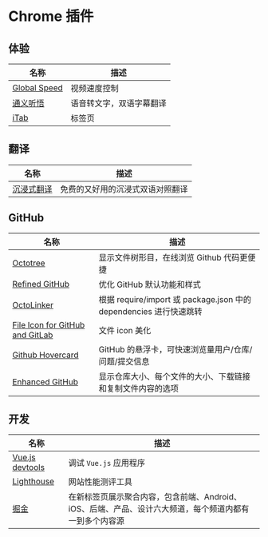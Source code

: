 # Chrome 插件

## 体验

| 名称                                                                                                                                                                                                                                    | 描述                     |
| --------------------------------------------------------------------------------------------------------------------------------------------------------------------------------------------------------------------------------------- | ------------------------ |
| [Global Speed](https://chromewebstore.google.com/detail/global-speed-%E8%A7%86%E9%A2%91%E9%80%9F%E5%BA%A6%E6%8E%A7%E5%88%B6/jpbjcnkcffbooppibceonlgknpkniiff)                                                                           | 视频速度控制             |
| [通义听悟](https://chromewebstore.google.com/detail/%E9%80%9A%E4%B9%89%E5%90%AC%E6%82%9F-%E8%AF%AD%E9%9F%B3%E8%BD%AC%E6%96%87%E5%AD%97%EF%BC%8C%E5%8F%8C%E8%AF%AD%E5%AD%97%E5%B9%95%E7%BF%BB%E8%AF%91/omlgpaciclcjgbligehccipcikleeiea) | 语音转文字，双语字幕翻译 |
| [iTab](https://chromewebstore.google.com/detail/itab%E6%96%B0%E6%A0%87%E7%AD%BE%E9%A1%B5%E5%85%8D%E8%B4%B9chatgpt/mhloojimgilafopcmlcikiidgbbnelip)                                                                                     | 标签页                   |

## 翻译

| 名称                                                                                                                                                                                                                                                   | 描述                             |
| ------------------------------------------------------------------------------------------------------------------------------------------------------------------------------------------------------------------------------------------------------ | -------------------------------- |
| [沉浸式翻译](https://chromewebstore.google.com/detail/%E6%B2%89%E6%B5%B8%E5%BC%8F%E7%BF%BB%E8%AF%91-%E5%8F%8C%E8%AF%AD%E5%AF%B9%E7%85%A7%E7%BD%91%E9%A1%B5%E7%BF%BB%E8%AF%91-pdf%E6%96%87%E6%A1%A3%E7%BF%BB%E8%AF%91/bpoadfkcbjbfhfodiogcnhhhpibjhbnh) | 免费的又好用的沉浸式双语对照翻译 |

## GitHub

| 名称                                                                                                                                   | 描述                                                               |
| -------------------------------------------------------------------------------------------------------------------------------------- | ------------------------------------------------------------------ |
| [Octotree](https://chromewebstore.google.com/detail/octotree-github-code-tree/bkhaagjahfmjljalopjnoealnfndnagc)                        | 显示文件树形目，在线浏览 Github 代码更便捷                         |
| [Refined GitHub](https://chromewebstore.google.com/detail/refined-github/hlepfoohegkhhmjieoechaddaejaokhf)                             | 优化 GitHub 默认功能和样式                                         |
| [OctoLinker](https://chromewebstore.google.com/detail/octolinker/jlmafbaeoofdegohdhinkhilhclaklkp)                                     | 根据 require/import 或 package.json 中的 dependencies 进行快速跳转 |
| [File Icon for GitHub and GitLab](https://chromewebstore.google.com/detail/file-icons-for-github-and/ficfmibkjjnpogdcfhfokmihanoldbfe) | 文件 icon 美化                                                     |
| [Github Hovercard](https://chromewebstore.google.com/detail/github-hovercard/mmoahbbnojgkclgceahhakhnccimnplk)                         | GitHub 的悬浮卡，可快速浏览量用户/仓库/问题/提交信息               |
| [Enhanced GitHub](https://chromewebstore.google.com/detail/enhanced-github/anlikcnbgdeidpacdbdljnabclhahhmd)                           | 显示仓库大小、每个文件的大小、下载链接和复制文件内容的选项         |

## 开发

| 名称                                                                                                                   | 描述                                                                                                   |
| ---------------------------------------------------------------------------------------------------------------------- | ------------------------------------------------------------------------------------------------------ |
| [Vue.js devtools](https://chromewebstore.google.com/detail/vuejs-devtools/nhdogjmejiglipccpnnnanhbledajbpd)            | 调试 `Vue.js` 应用程序                                                                                 |
| [Lighthouse](https://chromewebstore.google.com/detail/lighthouse/blipmdconlkpinefehnmjammfjpmpbjk)                     | 网站性能测评工具                                                                                       |
| [掘金](https://chromewebstore.google.com/detail/%E7%A8%80%E5%9C%9F%E6%8E%98%E9%87%91/lecdifefmmfjnjjinhaennhdlmcaeeeb) | 在新标签页展示聚合内容，包含前端、Android、iOS、后端、产品、设计六大频道，每个频道内都有一到多个内容源 |
